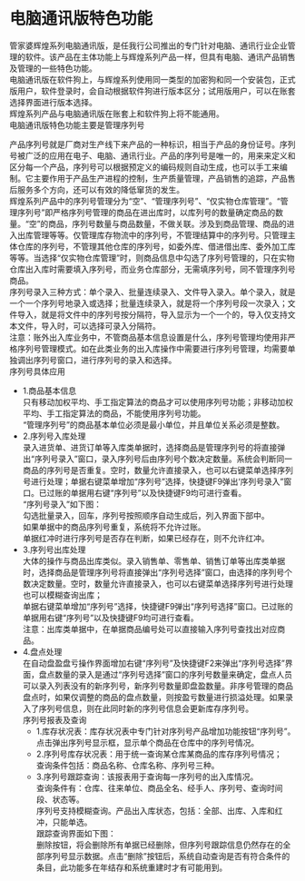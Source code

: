 # 电脑通讯版特色功能
管家婆辉煌系列电脑通讯版，是任我行公司推出的专门针对电脑、通讯行业企业管理的软件。该产品在主体功能上与辉煌系列产品一样，但具有电脑、通讯产品销售及管理的一些特色功能。  
电脑通讯版在软件狗上，与辉煌系列使用同一类型的加密狗和同一个安装包，正式版用户，软件登录时，会自动根据软件狗进行版本区分；试用版用户，可以在账套选择界面进行版本选择。  
辉煌系列产品与电脑通讯版在账套上和软件狗上将不能通用。  
电脑通讯版特色功能主要是管理序列号  

产品序列号就是厂商对生产线下来产品的一种标识，相当于产品的身份证号。序列号被广泛的应用在电子、电脑、通讯行业。产品的序列号是唯一的，用来来定义和区分每一个产品，序列号可以根据预定义的编码规则自动生成，也可以手工来编制。它主要作用于产品生产进程的控制，生产质量管理，产品销售的追踪，产品售后服务多个方向，还可以有效的降低窜货的发生。  
辉煌系列产品中的序列号管理分为“空”、“管理序列号”、“仅实物仓库管理”。“管理序列号”即严格序列号管理的商品在进出库时，以库列号的数量确定商品的数量。“空”的商品，序列号数量与商品数量，不做关联。涉及到商品管理、商品的进入出库管理等等。仅管理库存物流中的序列号，不管理结算中的序列号。只管理主体仓库的序列号，不管理其他仓库的序列号，如委外库、借进借出库、委外加工库等等。当选择“仅实物仓库管理”时，则商品信息中勾选了序列号管理的，只在实物仓库出入库时需要填入序列号，而业务仓库部分，无需填序列号，同不管理序列号商品。  
序列号录入三种方式：单个录入、批量连续录入、文件导入录入。单个录入，就是一个一个序列号地录入或选择；批量连续录入，就是将一个序列号段一次录入；文件导入，就是将文件中的序列号按分隔符，导入显示为一个一个的，导入仅支持文本文件，导入时，可以选择可录入分隔符。  
注意：账外出入库业务中，不管商品基本信息设置是什么，序列号管理均使用非严格序列号管理模式。如在此类业务的出入库操作中需要进行序列号管理，均需要单独调出序列号窗口，进行序列号的录入和选择。  
序列号具体应用  
- 1.商品基本信息  
只有移动加权平均、手工指定算法的商品才可以使用序列号功能；非移动加权平均、手工指定算法的商品，不能使用序列号功能。  
“管理序列号”的商品基本单位必须是最小单位，并且单位关系必须是整数。  
- 2.序列号入库处理  
录入进货单、进货订单等入库类单据时，选择商品是管理序列号的将直接弹出“序列号录入”窗口，录入序列号后由序列号个数决定数量。系统会判断同一商品的序列号是否重复。空时，数量允许直接录入，也可以右键菜单选择序列号进行处理；单据右键菜单增加“序列号”选择，快捷键F9弹出‘序列号录入”窗口。已过账的单据用右键“序列号”以及快捷键F9均可进行查看。  
“序列号录入”如下图：  
勾选批量录入，回车，序列号按照顺序自动生成后，列入界面下部中。  
如果单据中的商品序列号重复，系统将不允许过账。  
单据红冲时进行序列号是否存在判断，如果已经存在，则不允许红冲。  
- 3.序列号出库处理  
大体的操作与商品出库类似。录入销售单、零售单、销售订单等出库类单据时，选择商品是管理序列号将直接弹出“序列号选择”窗口，由选择的序列号个数决定数量。空时，数量允许直接录入，也可以右键菜单选择序列号进行处理也可以模糊查询出库；  
单据右键菜单增加“序列号”选择，快捷键F9弹出“序列号选择”窗口。已过账的单据用右键“序列号”以及快捷键F9均可进行查看。  
注意：出库类单据中，在单据商品编号处可以直接输入序列号查找出对应商品。  
- 4.盘点处理  
在自动盘盈盘亏操作界面增加右键“序列号”及快捷键F2来弹出“序列号选择”界面，盘点数量的录入是通过“序列号选择”窗口的序列号数量来确定，盘点人员可以录入列表没有的新序列号，新序列号数量即盘盈数量。非序号管理的商品盘点时，如果仅调整的商品的盘点数量，则按盈亏数量进行损溢处理。如果录入了序列号信息，则在此同时新的序列号信息会更新库存序列号。  
序列号报表及查询  
  - 1.库存状况表：库存状况表中专门针对序列号产品增加功能按钮“序列号”。点击弹出序列号显示框，显示单个商品在仓库中的序列号情况。  
  - 2.序列号库存状况表：用于统一查询某仓库某商品的库存序列号情况；  
查询条件包括：商品名称、仓库名称、序列号三种。  
  - 3.序列号跟踪查询：该报表用于查询每一序列号的出入库情况。  
查询条件有：仓库、往来单位、商品全名、经手人、序列号、查询时间段、状态等。  
序列号支持模糊查询。产品出入库状态，包括：全部、出库、入库和红冲，只能单选。  
跟踪查询界面如下图：  
删除按钮，将会删除所有单据已经删除，但序列号跟踪信息仍然存在的全部序列号显示数据。点击“删除”按钮后，系统自动查询是否有符合条件的条目，此功能多在年结存和系统重建时才有可能用到。  

